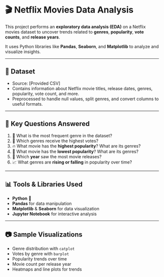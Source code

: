# 🎬 Netflix Movies Data Analysis

This project performs an **exploratory data analysis (EDA)** on a Netflix movies dataset to uncover trends related to **genres**, **popularity**, **vote counts**, and **release years**.

It uses Python libraries like **Pandas**, **Seaborn**, and **Matplotlib** to analyze and visualize insights.

---

## 📁 Dataset

- Source: [Provided CSV]
- Contains information about Netflix movie titles, release dates, genres, popularity, vote count, and more.
- Preprocessed to handle null values, split genres, and convert columns to useful formats.

---

## 📌 Key Questions Answered

1. 📌 What is the most frequent genre in the dataset?
2. 🎥 Which genres receive the highest votes?
3. 🔥 What movie has the **highest popularity**? What are its genres?
4. 🧊 What movie has the **lowest popularity**? What are its genres?
5. 📆 Which **year** saw the most movie releases?
6. 📈 What genres are **rising or falling** in popularity over time?

---

## 📊 Tools & Libraries Used

- **Python** 🐍
- **Pandas** for data manipulation
- **Matplotlib** & **Seaborn** for data visualization
- **Jupyter Notebook** for interactive analysis

---

## 📷 Sample Visualizations

- Genre distribution with `catplot`
- Votes by genre with `barplot`
- Popularity trends over time
- Movie count per release year
- Heatmaps and line plots for trends

